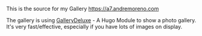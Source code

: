 This is the source for my Gallery https://a7.andremoreno.com

The gallery is using [GalleryDeluxe](https://github.com/bep/gallerydeluxe) - A Hugo Module to show a photo gallery. It's very fast/effective, especially if you have lots of images on display.

